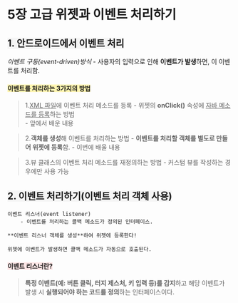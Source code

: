 # 5장 고급 위젯과 이벤트 처리하기

## <span style="background-color:#F5F5F5">1. 안드로이드에서 이벤트 처리</span>
*이벤트 구동(event-driven)방식*
    - 사용자의 입력으로 인해 **이벤트가 발생**하면, 이 이벤트를 처리함.

#### <span style="background-color:#fff5b1">이벤트를 처리하는 3가지의 방법</span>
>1.<u>XML 파일</u>에 이벤트 처리 메소드를 등록
    - 위젯의 **onClick()** 속성에 <u>자바 메소드를 등록</u>하는 방법  
    - 앞에서 배운 내용
  
>2.**객체를 생성**해 이벤트를 처리하는 방법
    - **이벤트를 처리할 객체를 별도로 만들어 위젯에 등록**함.
    - 이번에 배울 내용
  
>3.뷰 클래스의 이벤트 처리 메소드를 재정의하는 방법
    - 커스텀 뷰를 작성하는 경우에만 사용 가능
  
## <span style="background-color:#F5F5F5">2. 이벤트 처리하기(이벤트 처리 객체 사용)</span>
    이벤트 리스너(event listener)
        - 이벤트를 처리하는 콜백 메소드가 정의된 인터페이스.
    
    **이벤트 리스너 객체를 생성**하여 위젯에 등록한다!

    위젯에 이벤트가 발생하면 콜백 메소드가 자동으로 호출된다.
  
#### <span style="background-color:#FFE6E6">이벤트 리스너란?</span>
> **특정 이벤트(예: 버튼 클릭, 터지 제스처, 키 입력 등)를 감지**하고 해당 이벤트가 발생 시
  **실행되어야 하는 코드를 정의**하는 인터페이스이다.
  
